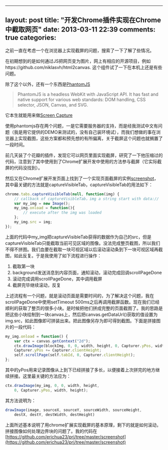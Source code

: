 
---
layout: post
title: "开发Chrome插件实现在Chrome中截取网页"
date: 2013-03-11 22:39
comments: true
categories: 
---

之前一直在考虑一个在浏览器上实现截屏的问题，搜索了一下了解了些情况。

在初期想到的是如何通过JS把网页变为图片，网上有相应的开源项目，例如https://github.com/niklasvh/html2canvas. 这个组件试了一下在本机上还是有些问题。

除了这个以外，还有一个东西是[PhantomJS](http://phantomjs.org/)

> PhantomJS is a headless WebKit with JavaScript API. It has fast and native support for various web standards: DOM handling, CSS selector, JSON, Canvas, and SVG.

它本生就能用来做[Screen Capture](https://github.com/ariya/phantomjs/wiki/Screen-Capture)

使用phantomjs存在两个问题，一是它需要服务器的支持，而是经我测试中文有问题（我是用它提供的DEMO来测试的，没有自己装环境试），而我们想做的事在浏览器上实现截图，这些方案都和预先想的有所偏离，关于截屏这个问题也就搁置了一段时间。

前几天装了个花瓣的插件，发现它可以网页里面实现截屏，研究了一下他压缩过的代码，注意到了其中使用到了Chrome扩展开发中使用的方法参与截屏（它实际截屏的代码没找到）。

然后又在Chrome扩展开发页面上找到了一个实现页面截屏的实例[screenshot](http://developer.chrome.com/extensions/samples.html)，其中最关键的方法就是captureVisibleTab，captureVisibleTab的用法如下：

``` js
chrome.tabs.captureVisibleTab(null, function(img) {
    // callback of captureVisibleTab，img a string start with data://
    var my_img = new Image(); 
    my_img.onload = function(){
        // execute after the img was loaded
    };
    my_img.src = img;
});

``` 

上面的代码中my_img把captureVisibleTab获得的数据作为自己的src，但是captureVisibleTab只能截取当前可见区域的图像。没法完成整页截图，所以我们不得不拼图。我们血要在截取一块可视区域以后滚动滚动条到下一块可视区域再截图，如此反复。于是我使用了如下流程进行操作：

1. 截取第一块
2. background发送消息到内容页面，通知滚动，滚动完成回调scrollPageDone
3. 滚动完成调用scrollPageDone，其中调用截屏
4. 截屏完毕继续滚动，反复

上述流程有一个问题，就是滚动页面是需要时间的，为了解决这个问题，我在scrollPageDone中使用setTimeout 500ms之后再调用截屏函数。现在我们已经顺利的获取了整页的很多小块。是时候把他们拼成完整的页面截图了。我的思路是把这些小块绘制到一块canvas上，然后把canvas.getDataUrl()获取的值设置为img.src，如此图像即可拼装出来。把此图像另存为即可得到截图。下面是拼接图片的一段代码：


``` js
my_img.onload = function() {
    var ctx = canvas.getContext("2d");
    ctx.drawImage(blockImg, 0, 0, width, height, 0, Capturer.yPos, width, height);
    Capturer.yPos += Capturer.clientHeight;
    self.scrollPage(self.tabId, 0, Capturer.clientHeight);
};
```

其中的yPos用来记录图像从上到下已经拼接了多长，以便接着上次拼完的地方继续拼接。这里最关键的方法应为：

``` js
ctx.drawImage(my_img, 0, 0, width, height, 
    0, Capturer.yPos, width, height);
``` 

其方法说明为：

``` js
drawImage(image, sourceX, sourceY, sourceWidth, sourceHeight, 
    destX, destY, destWidth, destHeight)
```

上面所述基本说明了用chrome扩展实现截屏的基本原理，剩下的就是如何滚动，拼接图像如何处理边界块的问题了。我的代码在[https://github.com/erichua23/prj/tree/master/screenshot](https://github.com/erichua23/prj/tree/master/screenshot)
